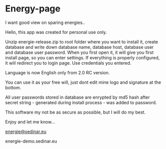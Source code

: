 # Energy-page
I want good view on sparing energies..

Hello,
this app was created for personal use only.

Unzip energie-release.zip to root folder where you want to install it, create database and write down database name, database host, database user and database user password.
When you first open it, it will give you first install page, so you can enter settings. If everything is properly configured, it will redirect you to login page. Use credentials you entered.

Language is now English only from 2.0 RC version.

You can use it as your free will, just dont edit mine logo and signature at the bottom.

All user passwords stored in database are enrypted by md5 hash after secret string - generated during install process - was added to password.

This software my not be as secure as possible, but I will do my best.

Enjoy and let me know...

energie@sedinar.eu

energie-demo.sedinar.eu
